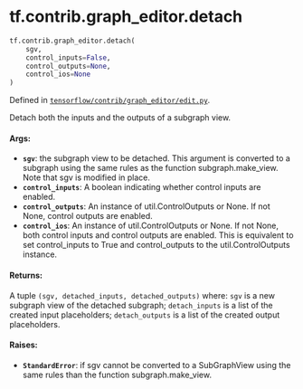 <div itemscope itemtype="http://developers.google.com/ReferenceObject">
<meta itemprop="name" content="tf.contrib.graph_editor.detach" />
<meta itemprop="path" content="Stable" />
</div>

# tf.contrib.graph_editor.detach

``` python
tf.contrib.graph_editor.detach(
    sgv,
    control_inputs=False,
    control_outputs=None,
    control_ios=None
)
```



Defined in [`tensorflow/contrib/graph_editor/edit.py`](/code/stable/tensorflow/contrib/graph_editor/edit.py).

Detach both the inputs and the outputs of a subgraph view.

#### Args:

* <b>`sgv`</b>: the subgraph view to be detached. This argument is converted to a
    subgraph using the same rules as the function subgraph.make_view.
    Note that sgv is modified in place.
* <b>`control_inputs`</b>: A boolean indicating whether control inputs are enabled.
* <b>`control_outputs`</b>: An instance of util.ControlOutputs or None. If not None,
    control outputs are enabled.
* <b>`control_ios`</b>:  An instance of util.ControlOutputs or None. If not None, both
    control inputs and control outputs are enabled. This is equivalent to set
    control_inputs to True and control_outputs to the util.ControlOutputs
    instance.

#### Returns:

A tuple `(sgv, detached_inputs, detached_outputs)` where:
`sgv` is a new subgraph view of the detached subgraph;
`detach_inputs` is a list of the created input placeholders;
`detach_outputs` is a list of the created output placeholders.

#### Raises:

* <b>`StandardError`</b>: if sgv cannot be converted to a SubGraphView using
    the same rules than the function subgraph.make_view.